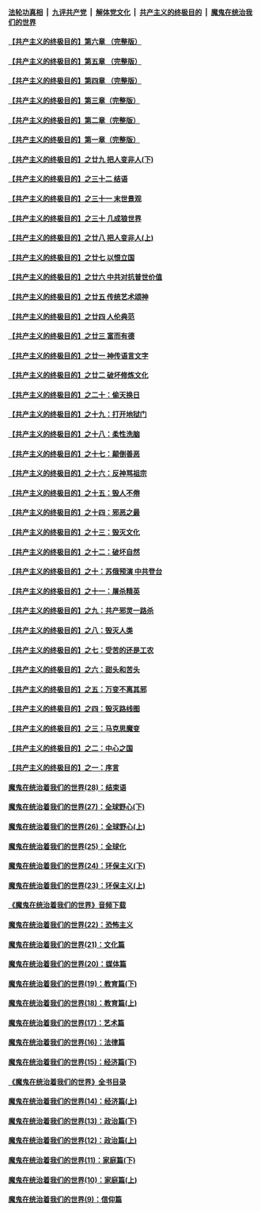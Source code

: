 

####  [法轮功真相](../../../../basic/blob/master/README.md?t=05250331) &nbsp;|&nbsp; [九评共产党](../../../../9ping.md/blob/master/README.md?t=05250331) &nbsp;|&nbsp; [解体党文化](../../../../jtdwh.md/blob/master/README.md?t=05250331)  &nbsp;|&nbsp; [共产主义的终极目的](../../../../gczydzjmd.md/blob/master/README.md?t=05250331) &nbsp;|&nbsp; [魔鬼在统治我们的世界](../../../../mgztzwmdsj.md/blob/master/README.md?t=05250331) 

#### [【共产主义的终极目的】第六章 （完整版）](../pages/nsc422/n11428913.md?t=05250331) 

#### [【共产主义的终极目的】第五章 （完整版）](../pages/nsc422/n11428912.md?t=05250331) 

#### [【共产主义的终极目的】第四章 （完整版）](../pages/nsc422/n11428907.md?t=05250331) 

#### [【共产主义的终极目的】第三章（完整版）](../pages/nsc422/n11428848.md?t=05250331) 

#### [【共产主义的终极目的】第二章（完整版）](../pages/nsc422/n11428831.md?t=05250331) 

#### [【共产主义的终极目的】第一章（完整版）](../pages/nsc422/n11417651.md?t=05250331) 

#### [【共产主义的终极目的】之廿九 把人变非人(下)](../pages/nsc422/n11344140.md?t=05250331) 

#### [【共产主义的终极目的】之三十二 结语](../pages/nsc422/n11360535.md?t=05250331) 

#### [【共产主义的终极目的】之三十一 末世景观](../pages/nsc422/n11351129.md?t=05250331) 

#### [【共产主义的终极目的】之三十 几成狼世界](../pages/nsc422/n11348280.md?t=05250331) 

#### [【共产主义的终极目的】之廿八 把人变非人(上)](../pages/nsc422/n11340492.md?t=05250331) 

#### [【共产主义的终极目的】之廿七 以恨立国](../pages/nsc422/n11336944.md?t=05250331) 

#### [【共产主义的终极目的】之廿六 中共对抗普世价值](../pages/nsc422/n11324785.md?t=05250331) 

#### [【共产主义的终极目的】之廿五 传统艺术颂神](../pages/nsc422/n11296396.md?t=05250331) 

#### [【共产主义的终极目的】之廿四 人伦典范](../pages/nsc422/n11296397.md?t=05250331) 

#### [【共产主义的终极目的】之廿三 富而有德](../pages/nsc422/n11283598.md?t=05250331) 

#### [【共产主义的终极目的】之廿一 神传语言文字](../pages/nsc422/n11263265.md?t=05250331) 

#### [【共产主义的终极目的】之廿二 破坏修炼文化](../pages/nsc422/n11245728.md?t=05250331) 

#### [【共产主义的终极目的】之二十：偷天换日](../pages/nsc422/n11238846.md?t=05250331) 

#### [【共产主义的终极目的】之十九：打开地狱门](../pages/nsc422/n11206376.md?t=05250331) 

#### [【共产主义的终极目的】之十八：柔性洗脑](../pages/nsc422/n11199994.md?t=05250331) 

#### [【共产主义的终极目的】之十七：颠倒善恶](../pages/nsc422/n11179782.md?t=05250331) 

#### [【共产主义的终极目的】之十六：反神骂祖宗](../pages/nsc422/n11166798.md?t=05250331) 

#### [【共产主义的终极目的】之十五：毁人不倦](../pages/nsc422/n11166792.md?t=05250331) 

#### [【共产主义的终极目的】之十四：邪恶之最](../pages/nsc422/n11150249.md?t=05250331) 

#### [【共产主义的终极目的】之十三：毁灭文化](../pages/nsc422/n11135227.md?t=05250331) 

#### [【共产主义的终极目的】之十二：破坏自然](../pages/nsc422/n11135214.md?t=05250331) 

#### [【共产主义的终极目的】之十：苏俄预演 中共登台](../pages/nsc422/n11118424.md?t=05250331) 

#### [【共产主义的终极目的】之十一：屠杀精英](../pages/nsc422/n11118442.md?t=05250331) 

#### [【共产主义的终极目的】之九：共产邪灵一路杀](../pages/nsc422/n11114139.md?t=05250331) 

#### [【共产主义的终极目的】之八：毁灭人类](../pages/nsc422/n11108503.md?t=05250331) 

#### [【共产主义的终极目的】之七：受苦的还是工农](../pages/nsc422/n11101809.md?t=05250331) 

#### [【共产主义的终极目的】之六：甜头和苦头](../pages/nsc422/n11096971.md?t=05250331) 

#### [【共产主义的终极目的】之五：万变不离其邪](../pages/nsc422/n11091285.md?t=05250331) 

#### [【共产主义的终极目的】之四：毁灭路线图](../pages/nsc422/n11086284.md?t=05250331) 

#### [【共产主义的终极目的】之三：马克思魔变](../pages/nsc422/n11061941.md?t=05250331) 

#### [【共产主义的终极目的】之二：中心之国](../pages/nsc422/n11047728.md?t=05250331) 

#### [【共产主义的终极目的】之一：序言](../pages/nsc422/n11086077.md?t=05250331) 

#### [魔鬼在统治着我们的世界(28)：结束语](../pages/nsc422/n10936246.md?t=05250331) 

#### [魔鬼在统治着我们的世界(27)：全球野心(下)](../pages/nsc422/n10928319.md?t=05250331) 

#### [魔鬼在统治着我们的世界(26)：全球野心(上)](../pages/nsc422/n10900318.md?t=05250331) 

#### [魔鬼在统治着我们的世界(25)：全球化](../pages/nsc422/n10788205.md?t=05250331) 

#### [魔鬼在统治着我们的世界(24)：环保主义(下)](../pages/nsc422/n10695307.md?t=05250331) 

#### [魔鬼在统治着我们的世界(23)：环保主义(上)](../pages/nsc422/n10688613.md?t=05250331) 

#### [《魔鬼在统治着我们的世界》音频下载](../pages/nsc422/n10635553.md?t=05250331) 

#### [魔鬼在统治着我们的世界(22)：恐怖主义](../pages/nsc422/n10614727.md?t=05250331) 

#### [魔鬼在统治着我们的世界(21)：文化篇](../pages/nsc422/n10597706.md?t=05250331) 

#### [魔鬼在统治着我们的世界(20)：媒体篇](../pages/nsc422/n10586579.md?t=05250331) 

#### [魔鬼在统治着我们的世界(19)：教育篇(下)](../pages/nsc422/n10564808.md?t=05250331) 

#### [魔鬼在统治着我们的世界(18)：教育篇(上)](../pages/nsc422/n10526970.md?t=05250331) 

#### [魔鬼在统治着我们的世界(17)：艺术篇](../pages/nsc422/n10499093.md?t=05250331) 

#### [魔鬼在统治着我们的世界(16)：法律篇](../pages/nsc422/n10485969.md?t=05250331) 

#### [魔鬼在统治着我们的世界(15)：经济篇(下)](../pages/nsc422/n10469975.md?t=05250331) 

#### [《魔鬼在统治着我们的世界》全书目录](../pages/nsc422/n10464261.md?t=05250331) 

#### [魔鬼在统治着我们的世界(14)：经济篇(上)](../pages/nsc422/n10457370.md?t=05250331) 

#### [魔鬼在统治着我们的世界(13)：政治篇(下)](../pages/nsc422/n10448270.md?t=05250331) 

#### [魔鬼在统治着我们的世界(12)：政治篇(上)](../pages/nsc422/n10444576.md?t=05250331) 

#### [魔鬼在统治着我们的世界(11)：家庭篇(下)](../pages/nsc422/n10440961.md?t=05250331) 

#### [魔鬼在统治着我们的世界(10)：家庭篇(上)](../pages/nsc422/n10435448.md?t=05250331) 

#### [魔鬼在统治着我们的世界(9)：信仰篇](../pages/nsc422/n10432159.md?t=05250331) 

